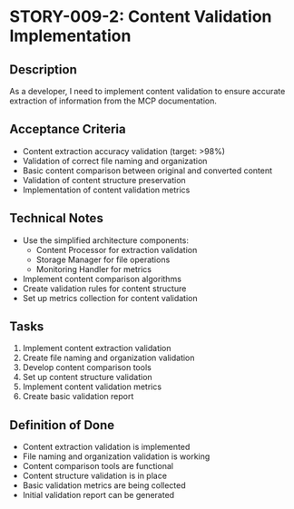 # STORY-009-2: Content Validation Implementation

## Description
As a developer, I need to implement content validation to ensure accurate extraction of information from the MCP documentation.

## Acceptance Criteria
- Content extraction accuracy validation (target: >98%)
- Validation of correct file naming and organization
- Basic content comparison between original and converted content
- Validation of content structure preservation
- Implementation of content validation metrics

## Technical Notes
- Use the simplified architecture components:
  - Content Processor for extraction validation
  - Storage Manager for file operations
  - Monitoring Handler for metrics
- Implement content comparison algorithms
- Create validation rules for content structure
- Set up metrics collection for content validation

## Tasks
1. Implement content extraction validation
2. Create file naming and organization validation
3. Develop content comparison tools
4. Set up content structure validation
5. Implement content validation metrics
6. Create basic validation report

## Definition of Done
- Content extraction validation is implemented
- File naming and organization validation is working
- Content comparison tools are functional
- Content structure validation is in place
- Basic validation metrics are being collected
- Initial validation report can be generated 